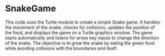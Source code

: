 # SnakeGame

This code uses the Turtle module to create a simple Snake game. 
It handles the movement of the snake, checks for collisions, updates the position of the food, and displays the game on a Turtle graphics window. 
The game starts automatically and listens for arrow key inputs to change the direction of the snake. 
The objective is to grow the snake by eating the green food while avoiding collisions with the boundaries and itself.
